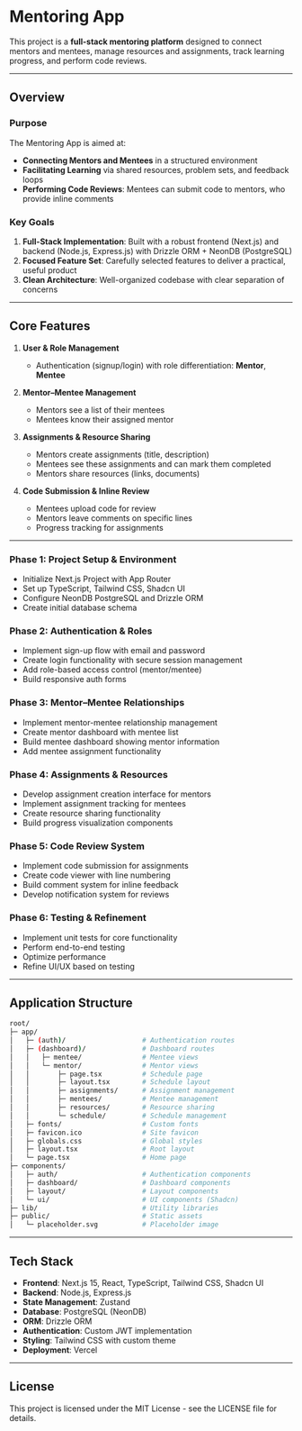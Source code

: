 # Mentoring App

This project is a **full-stack mentoring platform** designed to connect mentors and mentees, manage resources and assignments, track learning progress, and perform code reviews.

---

## Overview

### Purpose

The Mentoring App is aimed at:
- **Connecting Mentors and Mentees** in a structured environment  
- **Facilitating Learning** via shared resources, problem sets, and feedback loops  
- **Performing Code Reviews**: Mentees can submit code to mentors, who provide inline comments

### Key Goals

1. **Full-Stack Implementation**: Built with a robust frontend (Next.js) and backend (Node.js, Express.js) with Drizzle ORM + NeonDB (PostgreSQL)  
2. **Focused Feature Set**: Carefully selected features to deliver a practical, useful product  
3. **Clean Architecture**: Well-organized codebase with clear separation of concerns

---

## Core Features

1. **User & Role Management**  
   - Authentication (signup/login) with role differentiation: **Mentor**, **Mentee**  

2. **Mentor–Mentee Management**  
   - Mentors see a list of their mentees  
   - Mentees know their assigned mentor  

3. **Assignments & Resource Sharing**  
   - Mentors create assignments (title, description)  
   - Mentees see these assignments and can mark them completed  
   - Mentors share resources (links, documents)  

4. **Code Submission & Inline Review**  
   - Mentees upload code for review  
   - Mentors leave comments on specific lines  
   - Progress tracking for assignments  

---
### Phase 1: Project Setup & Environment

- Initialize Next.js Project with App Router  
- Set up TypeScript, Tailwind CSS, Shadcn UI  
- Configure NeonDB PostgreSQL and Drizzle ORM  
- Create initial database schema  

### Phase 2: Authentication & Roles

- Implement sign-up flow with email and password  
- Create login functionality with secure session management  
- Add role-based access control (mentor/mentee)  
- Build responsive auth forms  

### Phase 3: Mentor–Mentee Relationships

- Implement mentor-mentee relationship management  
- Create mentor dashboard with mentee list  
- Build mentee dashboard showing mentor information  
- Add mentee assignment functionality  

### Phase 4: Assignments & Resources

- Develop assignment creation interface for mentors  
- Implement assignment tracking for mentees  
- Create resource sharing functionality  
- Build progress visualization components  

### Phase 5: Code Review System

- Implement code submission for assignments  
- Create code viewer with line numbering  
- Build comment system for inline feedback  
- Develop notification system for reviews  

### Phase 6: Testing & Refinement

- Implement unit tests for core functionality  
- Perform end-to-end testing  
- Optimize performance  
- Refine UI/UX based on testing  

---

## Application Structure

```bash
root/
├─ app/
│   ├─ (auth)/                   # Authentication routes
│   ├─ (dashboard)/              # Dashboard routes
│   │   ├─ mentee/               # Mentee views
│   │   └─ mentor/               # Mentor views
│   │       ├─ page.tsx          # Schedule page
│   │       ├─ layout.tsx        # Schedule layout
│   │       ├─ assignments/      # Assignment management
│   │       ├─ mentees/          # Mentee management
│   │       ├─ resources/        # Resource sharing
│   │       └─ schedule/         # Schedule management
│   ├─ fonts/                    # Custom fonts
│   ├─ favicon.ico               # Site favicon
│   ├─ globals.css               # Global styles
│   ├─ layout.tsx                # Root layout
│   └─ page.tsx                  # Home page
├─ components/
│   ├─ auth/                     # Authentication components
│   ├─ dashboard/                # Dashboard components
│   ├─ layout/                   # Layout components
│   └─ ui/                       # UI components (Shadcn)
├─ lib/                          # Utility libraries
├─ public/                       # Static assets
│   └─ placeholder.svg           # Placeholder image
```

---

## Tech Stack

- **Frontend**: Next.js 15, React, TypeScript, Tailwind CSS, Shadcn UI
- **Backend**: Node.js, Express.js
- **State Management**: Zustand
- **Database**: PostgreSQL (NeonDB)
- **ORM**: Drizzle ORM
- **Authentication**: Custom JWT implementation
- **Styling**: Tailwind CSS with custom theme
- **Deployment**: Vercel

---

## License

This project is licensed under the MIT License - see the LICENSE file for details.
